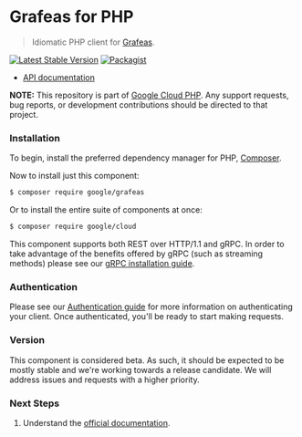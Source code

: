 # Grafeas for PHP

> Idiomatic PHP client for [Grafeas](https://grafeas.io/).

[![Latest Stable Version](https://poser.pugx.org/google/grafeas/v/stable)](https://packagist.org/packages/google/grafeas) [![Packagist](https://img.shields.io/packagist/dm/google/grafeas.svg)](https://packagist.org/packages/google/grafeas)

* [API documentation](https://cloud.google.com/php/docs/reference/grafeas/latest)

**NOTE:** This repository is part of [Google Cloud PHP](https://github.com/googleapis/google-cloud-php). Any
support requests, bug reports, or development contributions should be directed to
that project.

### Installation

To begin, install the preferred dependency manager for PHP, [Composer](https://getcomposer.org/).

Now to install just this component:

```sh
$ composer require google/grafeas
```

Or to install the entire suite of components at once:

```sh
$ composer require google/cloud
```

This component supports both REST over HTTP/1.1 and gRPC. In order to take advantage of the benefits offered by gRPC (such as streaming methods)
please see our [gRPC installation guide](https://cloud.google.com/php/grpc).

### Authentication

Please see our [Authentication guide](https://github.com/googleapis/google-cloud-php/blob/main/AUTHENTICATION.md) for more information
on authenticating your client. Once authenticated, you'll be ready to start making requests.

### Version

This component is considered beta. As such, it should be expected to be mostly
stable and we're working towards a release candidate. We will address issues
and requests with a higher priority.

### Next Steps

1. Understand the [official documentation](https://grafeas.io/).
